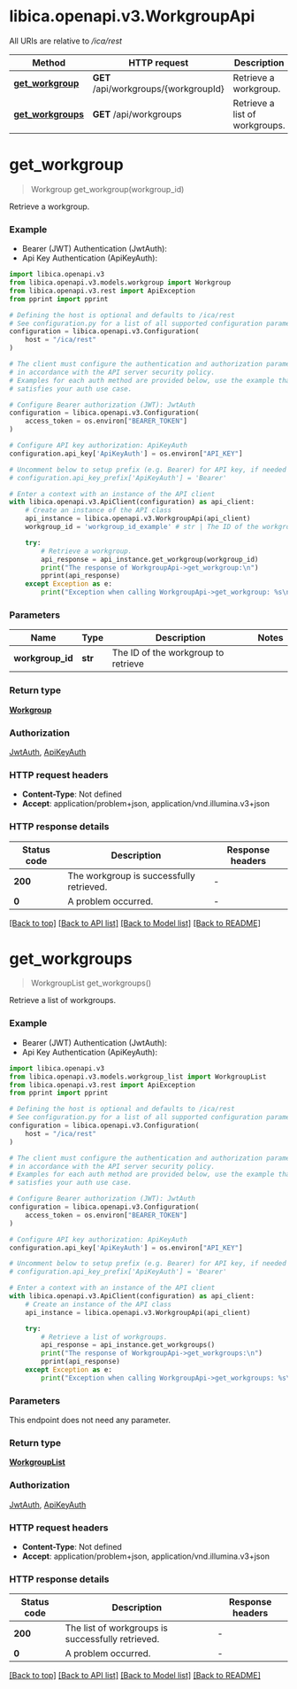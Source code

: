 # libica.openapi.v3.WorkgroupApi

All URIs are relative to */ica/rest*

Method | HTTP request | Description
------------- | ------------- | -------------
[**get_workgroup**](WorkgroupApi.md#get_workgroup) | **GET** /api/workgroups/{workgroupId} | Retrieve a workgroup.
[**get_workgroups**](WorkgroupApi.md#get_workgroups) | **GET** /api/workgroups | Retrieve a list of workgroups.


# **get_workgroup**
> Workgroup get_workgroup(workgroup_id)

Retrieve a workgroup.

### Example

* Bearer (JWT) Authentication (JwtAuth):
* Api Key Authentication (ApiKeyAuth):

```python
import libica.openapi.v3
from libica.openapi.v3.models.workgroup import Workgroup
from libica.openapi.v3.rest import ApiException
from pprint import pprint

# Defining the host is optional and defaults to /ica/rest
# See configuration.py for a list of all supported configuration parameters.
configuration = libica.openapi.v3.Configuration(
    host = "/ica/rest"
)

# The client must configure the authentication and authorization parameters
# in accordance with the API server security policy.
# Examples for each auth method are provided below, use the example that
# satisfies your auth use case.

# Configure Bearer authorization (JWT): JwtAuth
configuration = libica.openapi.v3.Configuration(
    access_token = os.environ["BEARER_TOKEN"]
)

# Configure API key authorization: ApiKeyAuth
configuration.api_key['ApiKeyAuth'] = os.environ["API_KEY"]

# Uncomment below to setup prefix (e.g. Bearer) for API key, if needed
# configuration.api_key_prefix['ApiKeyAuth'] = 'Bearer'

# Enter a context with an instance of the API client
with libica.openapi.v3.ApiClient(configuration) as api_client:
    # Create an instance of the API class
    api_instance = libica.openapi.v3.WorkgroupApi(api_client)
    workgroup_id = 'workgroup_id_example' # str | The ID of the workgroup to retrieve

    try:
        # Retrieve a workgroup.
        api_response = api_instance.get_workgroup(workgroup_id)
        print("The response of WorkgroupApi->get_workgroup:\n")
        pprint(api_response)
    except Exception as e:
        print("Exception when calling WorkgroupApi->get_workgroup: %s\n" % e)
```



### Parameters


Name | Type | Description  | Notes
------------- | ------------- | ------------- | -------------
 **workgroup_id** | **str**| The ID of the workgroup to retrieve | 

### Return type

[**Workgroup**](Workgroup.md)

### Authorization

[JwtAuth](../README.md#JwtAuth), [ApiKeyAuth](../README.md#ApiKeyAuth)

### HTTP request headers

 - **Content-Type**: Not defined
 - **Accept**: application/problem+json, application/vnd.illumina.v3+json

### HTTP response details

| Status code | Description | Response headers |
|-------------|-------------|------------------|
**200** | The workgroup is successfully retrieved. |  -  |
**0** | A problem occurred. |  -  |

[[Back to top]](#) [[Back to API list]](../README.md#documentation-for-api-endpoints) [[Back to Model list]](../README.md#documentation-for-models) [[Back to README]](../README.md)

# **get_workgroups**
> WorkgroupList get_workgroups()

Retrieve a list of workgroups.

### Example

* Bearer (JWT) Authentication (JwtAuth):
* Api Key Authentication (ApiKeyAuth):

```python
import libica.openapi.v3
from libica.openapi.v3.models.workgroup_list import WorkgroupList
from libica.openapi.v3.rest import ApiException
from pprint import pprint

# Defining the host is optional and defaults to /ica/rest
# See configuration.py for a list of all supported configuration parameters.
configuration = libica.openapi.v3.Configuration(
    host = "/ica/rest"
)

# The client must configure the authentication and authorization parameters
# in accordance with the API server security policy.
# Examples for each auth method are provided below, use the example that
# satisfies your auth use case.

# Configure Bearer authorization (JWT): JwtAuth
configuration = libica.openapi.v3.Configuration(
    access_token = os.environ["BEARER_TOKEN"]
)

# Configure API key authorization: ApiKeyAuth
configuration.api_key['ApiKeyAuth'] = os.environ["API_KEY"]

# Uncomment below to setup prefix (e.g. Bearer) for API key, if needed
# configuration.api_key_prefix['ApiKeyAuth'] = 'Bearer'

# Enter a context with an instance of the API client
with libica.openapi.v3.ApiClient(configuration) as api_client:
    # Create an instance of the API class
    api_instance = libica.openapi.v3.WorkgroupApi(api_client)

    try:
        # Retrieve a list of workgroups.
        api_response = api_instance.get_workgroups()
        print("The response of WorkgroupApi->get_workgroups:\n")
        pprint(api_response)
    except Exception as e:
        print("Exception when calling WorkgroupApi->get_workgroups: %s\n" % e)
```



### Parameters

This endpoint does not need any parameter.

### Return type

[**WorkgroupList**](WorkgroupList.md)

### Authorization

[JwtAuth](../README.md#JwtAuth), [ApiKeyAuth](../README.md#ApiKeyAuth)

### HTTP request headers

 - **Content-Type**: Not defined
 - **Accept**: application/problem+json, application/vnd.illumina.v3+json

### HTTP response details

| Status code | Description | Response headers |
|-------------|-------------|------------------|
**200** | The list of workgroups is successfully retrieved. |  -  |
**0** | A problem occurred. |  -  |

[[Back to top]](#) [[Back to API list]](../README.md#documentation-for-api-endpoints) [[Back to Model list]](../README.md#documentation-for-models) [[Back to README]](../README.md)

